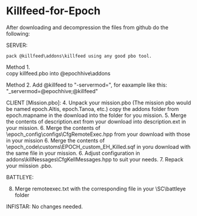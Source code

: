 # Killfeed-for-Epoch

After downloading and decompression the files from github do the following:

SERVER:

    pack @killfeed\addons\killfeed using any good pbo tool.

Method 1.   
    copy killfeed.pbo into @epochhive\addons

Method 2.
    Add @killfeed to "-servermod=", for eaxample like this:  "_servermod=@epochhive;@killfeed" 

CLIENT [Mission.pbo]:
4. Unpack your mission.pbo (The mission pbo would be named epoch.Altis, epoch.Tanoa, etc.)
   copy the addons folder from epoch.mapname in the download into the folder for you mission.
5. Merge the contents of description.ext from your download into description.ext in your mission.
6. Merge the contents of \epoch_config\configs\CfgRemoteExec.hpp from your download with those in your mission
6. Merge the contents of \epoch_code\customs\EPOCH_custom_EH_Killed.sqf in yoru download with the same file in your mission.
6. Adjust configuration in addons\killNessages\CfgKellMessages.hpp to suit your needs.
7. Repack your miission .pbo.

BATTLEYE:

8. Merge remoteexec.txt with the corresponding file in your \SC\battleye folder

INFISTAR: No changes needed.


